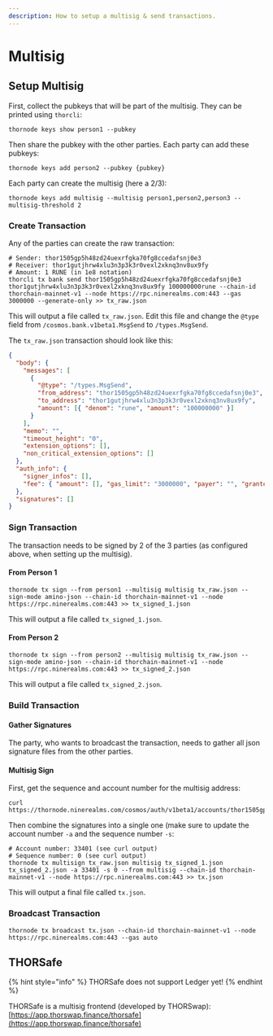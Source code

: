 ```yaml
---
description: How to setup a multisig & send transactions.
---
```


# Multisig

## Setup Multisig

First, collect the pubkeys that will be part of the multisig. They can be printed using `thorcli`:

```text
thornode keys show person1 --pubkey
```

Then share the pubkey with the other parties. Each party can add these pubkeys:

```text
thornode keys add person2 --pubkey {pubkey}
```

Each party can create the multisig (here a 2/3):

```text
thornode keys add multisig --multisig person1,person2,person3 --multisig-threshold 2
```

### Create Transaction

Any of the parties can create the raw transaction:

```text
# Sender: thor1505gp5h48zd24uexrfgka70fg8ccedafsnj0e3
# Receiver: thor1gutjhrw4xlu3n3p3k3r0vexl2xknq3nv8ux9fy
# Amount: 1 RUNE (in 1e8 notation)
thorcli tx bank send thor1505gp5h48zd24uexrfgka70fg8ccedafsnj0e3 thor1gutjhrw4xlu3n3p3k3r0vexl2xknq3nv8ux9fy 100000000rune --chain-id thorchain-mainnet-v1 --node https://rpc.ninerealms.com:443 --gas 3000000 --generate-only >> tx_raw.json
```

This will output a file called `tx_raw.json`. Edit this file and change the `@type` field from `/cosmos.bank.v1beta1.MsgSend` to `/types.MsgSend`.

The `tx_raw.json` transaction should look like this:

```json
{
  "body": {
    "messages": [
      {
        "@type": "/types.MsgSend",
        "from_address": "thor1505gp5h48zd24uexrfgka70fg8ccedafsnj0e3",
        "to_address": "thor1gutjhrw4xlu3n3p3k3r0vexl2xknq3nv8ux9fy",
        "amount": [{ "denom": "rune", "amount": "100000000" }]
      }
    ],
    "memo": "",
    "timeout_height": "0",
    "extension_options": [],
    "non_critical_extension_options": []
  },
  "auth_info": {
    "signer_infos": [],
    "fee": { "amount": [], "gas_limit": "3000000", "payer": "", "granter": "" }
  },
  "signatures": []
}
```

### Sign Transaction

The transaction needs to be signed by 2 of the 3 parties (as configured above, when setting up the multisig).

#### From Person 1

```text
thornode tx sign --from person1 --multisig multisig tx_raw.json --sign-mode amino-json --chain-id thorchain-mainnet-v1 --node https://rpc.ninerealms.com:443 >> tx_signed_1.json
```

This will output a file called `tx_signed_1.json`.

#### From Person 2

```text
thornode tx sign --from person2 --multisig multisig tx_raw.json --sign-mode amino-json --chain-id thorchain-mainnet-v1 --node https://rpc.ninerealms.com:443 >> tx_signed_2.json
```

This will output a file called `tx_signed_2.json`.

### Build Transaction

#### Gather Signatures

The party, who wants to broadcast the transaction, needs to gather all json signature files from the other parties.

#### Multisig Sign

First, get the sequence and account number for the multisig address:

```text
curl https://thornode.ninerealms.com/cosmos/auth/v1beta1/accounts/thor1505gp5h48zd24uexrfgka70fg8ccedafsnj0e3
```

Then combine the signatures into a single one (make sure to update the account number `-a` and the sequence number `-s`:

```text
# Account number: 33401 (see curl output)
# Sequence number: 0 (see curl output)
thornode tx multisign tx_raw.json multisig tx_signed_1.json tx_signed_2.json -a 33401 -s 0 --from multisig --chain-id thorchain-mainnet-v1 --node https://rpc.ninerealms.com:443 >> tx.json
```

This will output a final file called `tx.json`.

### Broadcast Transaction

```text
thornode tx broadcast tx.json --chain-id thorchain-mainnet-v1 --node https://rpc.ninerealms.com:443 --gas auto
```

## THORSafe

{% hint style="info" %}
THORSafe does not support Ledger yet!
{% endhint %}

THORSafe is a multisig frontend (developed by THORSwap): [https://app.thorswap.finance/thorsafe](https://app.thorswap.finance/thorsafe)
